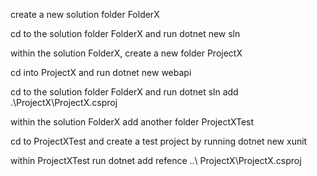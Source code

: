create a new solution folder FolderX

cd to the solution folder FolderX and run  dotnet new sln

within the solution FolderX, create a new folder ProjectX

cd into ProjectX and run dotnet new webapi

cd to the solution folder FolderX and run dotnet sln add .\ProjectX\ProjectX.csproj

within the solution FolderX add another folder ProjectXTest

cd to ProjectXTest and create a test project by running dotnet new xunit

within ProjectXTest  run dotnet add refence ..\ ProjectX\ProjectX.csproj

